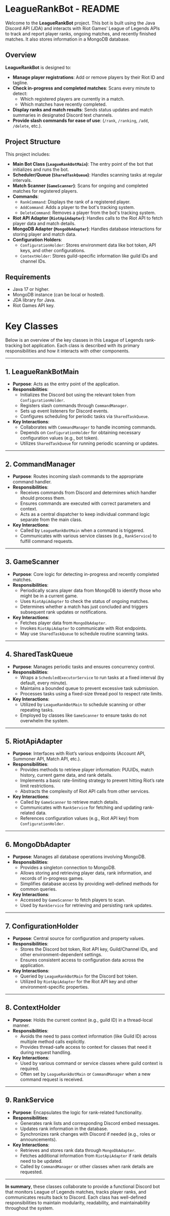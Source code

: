 # LeagueRankBot - README

Welcome to the **LeagueRankBot** project. This bot is built using the Java Discord API (JDA) and interacts with Riot Games’ League of Legends APIs to track and report player ranks, ongoing matches, and recently finished matches. It also stores information in a MongoDB database.

## Overview

**LeagueRankBot** is designed to:

- **Manage player registrations**: Add or remove players by their Riot ID and tagline.
- **Check in-progress and completed matches**: Scans every minute to detect:
  - Which registered players are currently in a match.
  - Which matches have recently completed.
- **Display ranks and match results**: Sends status updates and match summaries in designated Discord text channels.
- **Provide slash commands for ease of use**: (`/rank`, `/ranking`, `/add`, `/delete`, etc.).

## Project Structure

This project includes:

- **Main Bot Class (`LeagueRankBotMain`)**: The entry point of the bot that initializes and runs the bot.
- **Scheduler/Queue (`SharedTaskQueue`)**: Handles scanning tasks at regular intervals.
- **Match Scanner (`GameScanner`)**: Scans for ongoing and completed matches for registered players.
- **Commands**: 
  - `RankCommand`: Displays the rank of a registered player.
  - `AddCommand`: Adds a player to the bot's tracking system.
  - `DeleteCommand`: Removes a player from the bot's tracking system.
- **Riot API Adapter (`RiotApiAdapter`)**: Handles calls to the Riot API to fetch player data and match details.
- **MongoDB Adapter (`MongoDbAdapter`)**: Handles database interactions for storing player and match data.
- **Configuration Holders**:
  - `ConfigurationHolder`: Stores environment data like bot token, API keys, and other configurations.
  - `ContextHolder`: Stores guild-specific information like guild IDs and channel IDs.

## Requirements

- Java 17 or higher.
- MongoDB instance (can be local or hosted).
- JDA library for Java.
- Riot Games API key.


# Key Classes

Below is an overview of the key classes in this League of Legends rank-tracking bot application. Each class is described with its primary responsibilities and how it interacts with other components.

---

## 1. LeagueRankBotMain

- **Purpose**: Acts as the entry point of the application.
- **Responsibilities**:
  - Initializes the Discord bot using the relevant token from `ConfigurationHolder`.
  - Registers slash commands through `CommandManager`.
  - Sets up event listeners for Discord events.
  - Configures scheduling for periodic tasks via `SharedTaskQueue`.
- **Key Interactions**:
  - Collaborates with `CommandManager` to handle incoming commands.
  - Depends on `ConfigurationHolder` for obtaining necessary configuration values (e.g., bot token).
  - Utilizes `SharedTaskQueue` for running periodic scanning or updates.

---

## 2. CommandManager

- **Purpose**: Routes incoming slash commands to the appropriate command handler.
- **Responsibilities**:
  - Receives commands from Discord and determines which handler should process them.
  - Ensures commands are executed with correct parameters and context.
  - Acts as a central dispatcher to keep individual command logic separate from the main class.
- **Key Interactions**:
  - Called by `LeagueRankBotMain` when a command is triggered.
  - Communicates with various service classes (e.g., `RankService`) to fulfill command requests.

---

## 3. GameScanner

- **Purpose**: Core logic for detecting in-progress and recently completed matches.
- **Responsibilities**:
  - Periodically scans player data from MongoDB to identify those who might be in a current game.
  - Uses `RiotApiAdapter` to check the status of ongoing matches.
  - Determines whether a match has just concluded and triggers subsequent rank updates or notifications.
- **Key Interactions**:
  - Fetches player data from `MongoDbAdapter`.
  - Invokes `RiotApiAdapter` to communicate with Riot endpoints.
  - May use `SharedTaskQueue` to schedule routine scanning tasks.

---

## 4. SharedTaskQueue

- **Purpose**: Manages periodic tasks and ensures concurrency control.
- **Responsibilities**:
  - Wraps a `ScheduledExecutorService` to run tasks at a fixed interval (by default, every minute).
  - Maintains a bounded queue to prevent excessive task submission.
  - Processes tasks using a fixed-size thread pool to respect rate limits.
- **Key Interactions**:
  - Utilized by `LeagueRankBotMain` to schedule scanning or other repeating tasks.
  - Employed by classes like `GameScanner` to ensure tasks do not overwhelm the system.

---

## 5. RiotApiAdapter

- **Purpose**: Interfaces with Riot’s various endpoints (Account API, Summoner API, Match API, etc.).
- **Responsibilities**:
  - Provides methods to retrieve player information: PUUIDs, match history, current game data, and rank details.
  - Implements a basic rate-limiting strategy to prevent hitting Riot’s rate limit restrictions.
  - Abstracts the complexity of Riot API calls from other services.
- **Key Interactions**:
  - Called by `GameScanner` to retrieve match details.
  - Communicates with `RankService` for fetching and updating rank-related data.
  - References configuration values (e.g., Riot API key) from `ConfigurationHolder`.

---

## 6. MongoDbAdapter

- **Purpose**: Manages all database operations involving MongoDB.
- **Responsibilities**:
  - Provides a singleton connection to MongoDB.
  - Allows storing and retrieving player data, rank information, and records of in-progress games.
  - Simplifies database access by providing well-defined methods for common queries.
- **Key Interactions**:
  - Accessed by `GameScanner` to fetch players to scan.
  - Used by `RankService` for retrieving and persisting rank updates.

---

## 7. ConfigurationHolder

- **Purpose**: Central source for configuration and property values.
- **Responsibilities**:
  - Stores the Discord bot token, Riot API key, Guild/Channel IDs, and other environment-dependent settings.
  - Ensures consistent access to configuration data across the application.
- **Key Interactions**:
  - Queried by `LeagueRankBotMain` for the Discord bot token.
  - Utilized by `RiotApiAdapter` for the Riot API key and other environment-specific properties.

---

## 8. ContextHolder

- **Purpose**: Holds the current context (e.g., guild ID) in a thread-local manner.
- **Responsibilities**:
  - Avoids the need to pass context information (like Guild ID) across multiple method calls explicitly.
  - Provides thread-safe access to context for classes that need it during request handling.
- **Key Interactions**:
  - Used by various command or service classes where guild context is required.
  - Often set by `LeagueRankBotMain` or `CommandManager` when a new command request is received.

---

## 9. RankService

- **Purpose**: Encapsulates the logic for rank-related functionality.
- **Responsibilities**:
  - Generates rank lists and corresponding Discord embed messages.
  - Updates rank information in the database.
  - Synchronizes rank changes with Discord if needed (e.g., roles or announcements).
- **Key Interactions**:
  - Retrieves and stores rank data through `MongoDbAdapter`.
  - Fetches additional information from `RiotApiAdapter` if rank details need to be updated.
  - Called by `CommandManager` or other classes when rank details are requested.

---

**In summary**, these classes collaborate to provide a functional Discord bot that monitors League of Legends matches, tracks player ranks, and communicates results back to Discord. Each class has well-defined responsibilities to maintain modularity, readability, and maintainability throughout the system.
